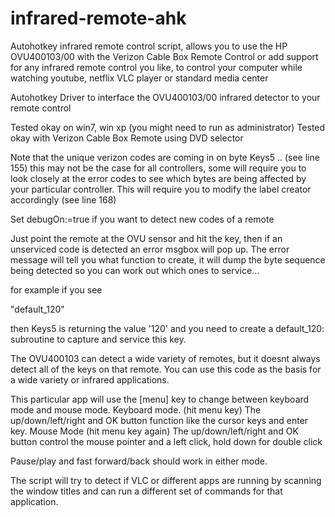 infrared-remote-ahk
===================

Autohotkey infrared remote control script, allows you to use the HP OVU400103/00 with the Verizon Cable Box Remote Control or add support for any infrared remote control you like, to control your computer while watching youtube, netflix VLC player or standard media center


 Autohotkey Driver to interface the OVU400103/00 infrared detector to your remote control

 Tested okay on win7, win xp (you might need to run as administrator)
 Tested okay with Verizon Cable Box Remote using DVD selector
 
 Note that the unique verizon codes are coming in on byte Keys5 .. (see line 155)
 this may not be the case for all controllers, some will require you to look closely
 at the error codes to see which bytes are being affected by your particular controller.
 This will require you to modify the label creator accordingly (see line 168)
 
 Set debugOn:=true if you want to detect new codes of a remote 
  
 Just point the remote at the OVU sensor and hit the key, then if an unserviced code is detected
 an error msgbox will pop up.  The error message will tell you what function to create, it will
 dump the byte sequence being detected so you can work out which ones to service... 
 
 for example if you see 
 
 "default_120"
 
 then Keys5 is returning the value '120' and you need to create a default_120: subroutine to capture and service this key.
 
 The OVU400103 can detect a wide variety of remotes, but it doesnt always detect all of the keys on that remote. You
 can use this code as the basis for a wide variety or infrared applications.
 
 This particular app will use the [menu] key to change between keyboard mode and mouse mode.
 Keyboard mode. (hit menu key)
   The up/down/left/right and OK button function like the cursor keys and enter key.
 Mouse Mode   (hit menu key again)
   The up/down/left/right and OK button  control the mouse pointer and a left click, hold down for double click
   
Pause/play and fast forward/back should work in either mode.

 The script will try to detect if VLC or different apps are running by scanning the window titles and can run a different set of commands for that application.
 

